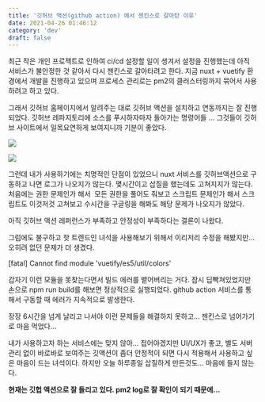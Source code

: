 ```yaml
---
title: '깃허브 액션(github action) 에서 젠킨스로 갈아탄 이유'
date: 2021-04-26 01:46:12
category: 'dev'
draft: false
---
```


최근 작은 개인 프로젝트로 인하여 ci/cd 설정할 일이 생겨서 설정을 진행했는데 아직 서비스가 불안정한 것 같아서 다시 젠킨스로 갈아타려고 한다. 지금 nuxt + vuetify 환경에서 개발을 진행하고 있으며 프로세스 관리로는 pm2의 클러스터링까지 묶어서 사용하려고 하고 있다.

그래서 깃허브 홈페이지에서 알려주는 대로 깃허브 액션을 설치하고 연동까지는 잘 진행되었다. 깃허브 레파지토리에 소스를 푸시하자마자 돌아가는 명령어들 ... 그것들이 깃허브 사이트에서 일목요연하게 보여지니까 기분이 좋았다. 

![](https://blog.kakaocdn.net/dn/cyGHlo/btq3nUKyjuN/2w0CHSbybLn7OL0HGZRng1/img.png)

![](https://blog.kakaocdn.net/dn/I1nnE/btq3nIQNREN/TlrzfKlT57C5agKgcwnuBk/img.png)

그런데 내가 사용하기에는 치명적인 단점이 있었으니 nuxt 서비스를 깃허브액션으로 구동하고 나면 로그가 나오지가 않는다. 몇시간이고 삽질을 했는데도 고쳐지지가 않는다. 처음에는 권한 문제인가 해서  모든 권한을 풀어도 줘보고 스크립트 문제인가 해서 스크립트도 이것저것 고쳐보고 수시간을 구글링을 해봐도 해당 문제가 나오지가 않았다. 

아직 깃허브 액션 레퍼런스가 부족하고 안정성이 부족하다는 결론이 나왔다. 

그럼에도 불구하고 핫 트렌드인 녀석을 사용해보기 위해서 이리저리 수정을 해봤지만... 오히려 없던 문제가 더 생겼다. 

\[fatal\] Cannot find module 'vuetify/es5/util/colors'

갑자기 이런 모듈을 못찾는다면서 빌드 에러를 뱉어버리는 거다. 잠시 딥빡쳐있었지만 손으로 npm run build를 해보면 정상적으로 실행되었다. github action 서비스를 통해서 구동할 때 에러가 지속적으로 발생한다.

장장 6시간을 넘게 날리고 나서야 이런 문제들을 해결하지 못하고... 젠킨스로 넘어가기로 마음 먹었다...

내가 사용하고자 하는 서비스에는 맞지 않아... 접어야겠지만 UI/UX가 좋고, 별도 서버 관리 없이 바로바로 보여주는 깃액션이 좀더 안정적이 되면 다시 적용해서 사용하고 싶은 마음이 드는 녀석이다. 하지만 오늘 하루종일 삽질하게 만든것도... 마음에 들지 않는다.

**현재는 깃헙 액션으로 잘 돌리고 있다. pm2 log로 잘 확인이 되기 때문에...**
